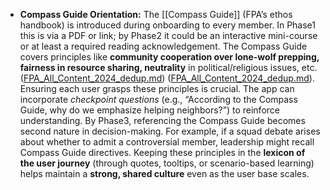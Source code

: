 - **Compass Guide Orientation:** The [[Compass Guide]] (FPA’s ethos handbook) is introduced during onboarding to every member. In Phase1 this is via a PDF or link; by Phase2 it could be an interactive mini-course or at least a required reading acknowledgement. The Compass Guide covers principles like **community cooperation over lone-wolf prepping, fairness in resource sharing, neutrality** in political/religious issues, etc. ([FPA_All_Content_2024_dedup.md](file://file-hjqcqt2gbaare3mtak2s6c%23:~:text=the%20,strategic%20compass%20for%20the%20community/)) ([FPA_All_Content_2024_dedup.md](file://file-hjqcqt2gbaare3mtak2s6c%23:~:text=of%20fairness%20in%20resource%20distribution,,in%20line%20with%20its%20principles/)). Ensuring each user grasps these principles is crucial. The app can incorporate _checkpoint questions_ (e.g., “According to the Compass Guide, why do we emphasize helping neighbors?”) to reinforce understanding. By Phase3, referencing the Compass Guide becomes second nature in decision-making. For example, if a squad debate arises about whether to admit a controversial member, leadership might recall Compass Guide directives. Keeping these principles in the **lexicon of the user journey** (through quotes, tooltips, or scenario-based learning) helps maintain a **strong, shared culture** even as the user base scales.